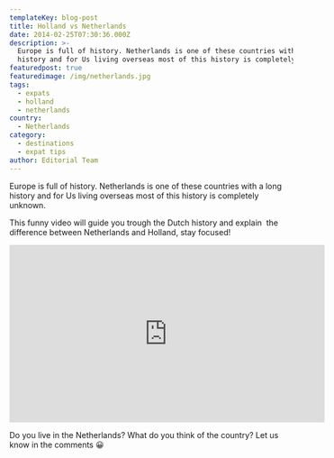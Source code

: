 ```yaml
---
templateKey: blog-post
title: Holland vs Netherlands
date: 2014-02-25T07:30:36.000Z
description: >-
  Europe is full of history. Netherlands is one of these countries with a long
  history and for Us living overseas most of this history is completely unknown.
featuredpost: true
featuredimage: /img/netherlands.jpg
tags:
  - expats
  - holland
  - netherlands
country:
  - Netherlands
category:
  - destinations
  - expat tips
author: Editorial Team
---
```


Europe is full of history. Netherlands is one of these countries with a long history and for Us living overseas most of this history is completely unknown.

This funny video will guide you trough the Dutch history and explain  the difference between Netherlands and Holland, stay focused!

<iframe width="560" height="315" src="https://www.youtube.com/embed/eE_IUPInEuc" frameborder="0" allow="accelerometer; autoplay; encrypted-media; gyroscope; picture-in-picture" allowfullscreen></iframe>

Do you live in the Netherlands? What do you think of the country? Let us know in the comments 😀
